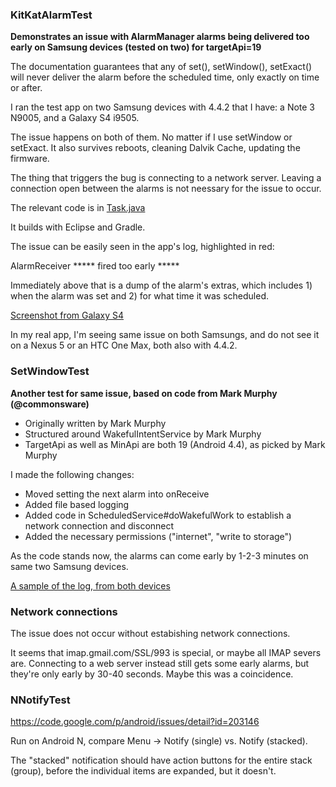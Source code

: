 ### KitKatAlarmTest
**Demonstrates an issue with AlarmManager alarms being delivered too early on Samsung devices (tested on two) for targetApi=19**

The documentation guarantees that any of set(), setWindow(), setExact() will never deliver the alarm before
the scheduled time, only exactly on time or after.

I ran the test app on two Samsung devices with 4.4.2 that I have: a Note 3 N9005, and a Galaxy S4 i9505.

The issue happens on both of them. No matter if I use setWindow or setExact. It also survives reboots, cleaning Dalvik Cache, updating the firmware.

The thing that triggers the bug is connecting to a network server. Leaving a connection open between the alarms is not neessary for the issue to occur.

The relevant code is in [Task.java](KitKatAlarmTest/src/org/kman/KitKatAlarmTest/Task.java)

It builds with Eclipse and Gradle.

The issue can be easily seen in the app's log, highlighted in red:

AlarmReceiver ***** fired too early *****

Immediately above that is a dump of the alarm's extras, which includes 1) when the alarm was set and 2) for
what time it was scheduled.

[Screenshot from Galaxy S4](KitKatAlarmTest/screenshots/example-samsung-s4.png)

In my real app, I'm seeing same issue on both Samsungs, and do not see it on a Nexus 5 or an HTC One Max, both
also with 4.4.2.

### SetWindowTest
**Another test for same issue, based on code from Mark Murphy (@commonsware)**

- Originally written by Mark Murphy
- Structured around WakefulIntentService by Mark Murphy
- TargetApi as well as MinApi are both 19 (Android 4.4), as picked by Mark Murphy

I made the following changes:

- Moved setting the next alarm into onReceive
- Added file based logging
- Added code in ScheduledService#doWakefulWork to establish a network connection and disconnect
- Added the necessary permissions ("internet", "write to storage")

As the code stands now, the alarms can come early by 1-2-3 minutes on same two Samsung devices.

[A sample of the log, from both devices](SetWindowTest/log-com.commonsware.android.wakesvc-excerpts.txt)

### Network connections

The issue does not occur without estabishing network connections.

It seems that imap.gmail.com/SSL/993 is special, or maybe all IMAP severs are. Connecting to a web server
instead still gets some early alarms, but they're only early by 30-40 seconds. Maybe this was a coincidence.

### NNotifyTest

https://code.google.com/p/android/issues/detail?id=203146

Run on Android N, compare Menu -> Notify (single) vs. Notify (stacked).

The "stacked" notification should have action buttons for the entire stack (group), before the individual items are expanded, but it doesn't.
